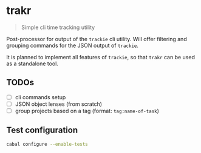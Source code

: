 # trakr

> Simple cli time tracking utility

Post-processor for output of the `trackie` cli utility.
Will offer filtering and grouping commands for the JSON output
of `trackie`.

It is planned to implement all features of `trackie`, so that `trakr`
can be used as a standalone tool.


## TODOs

- [ ] cli commands setup
- [ ] JSON object lenses (from scratch)
- [ ] group projects based on a tag (format: `tag:name-of-task`)

## Test configuration

```bash
cabal configure --enable-tests
```
